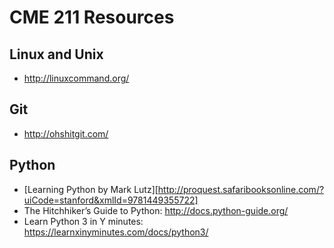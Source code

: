 # CME 211 Resources

## Linux and Unix

* <http://linuxcommand.org/>

## Git

* <http://ohshitgit.com/>

## Python

* [Learning Python by Mark Lutz][http://proquest.safaribooksonline.com/?uiCode=stanford&xmlId=9781449355722]
* The Hitchhiker’s Guide to Python: <http://docs.python-guide.org/>
* Learn Python 3 in Y minutes: <https://learnxinyminutes.com/docs/python3/>
